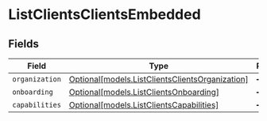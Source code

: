 # ListClientsClientsEmbedded


## Fields

| Field                                                                                          | Type                                                                                           | Required                                                                                       | Description                                                                                    |
| ---------------------------------------------------------------------------------------------- | ---------------------------------------------------------------------------------------------- | ---------------------------------------------------------------------------------------------- | ---------------------------------------------------------------------------------------------- |
| `organization`                                                                                 | [Optional[models.ListClientsClientsOrganization]](../models/listclientsclientsorganization.md) | :heavy_minus_sign:                                                                             | N/A                                                                                            |
| `onboarding`                                                                                   | [Optional[models.ListClientsOnboarding]](../models/listclientsonboarding.md)                   | :heavy_minus_sign:                                                                             | N/A                                                                                            |
| `capabilities`                                                                                 | [Optional[models.ListClientsCapabilities]](../models/listclientscapabilities.md)               | :heavy_minus_sign:                                                                             | N/A                                                                                            |